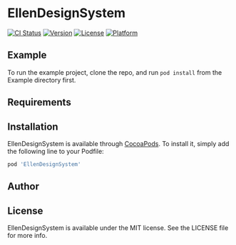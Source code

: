 # EllenDesignSystem

[![CI Status](https://img.shields.io/travis/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/EllenDesignSystem.svg?style=flat)](https://travis-ci.org/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/EllenDesignSystem)
[![Version](https://img.shields.io/cocoapods/v/EllenDesignSystem.svg?style=flat)](https://cocoapods.org/pods/EllenDesignSystem)
[![License](https://img.shields.io/cocoapods/l/EllenDesignSystem.svg?style=flat)](https://cocoapods.org/pods/EllenDesignSystem)
[![Platform](https://img.shields.io/cocoapods/p/EllenDesignSystem.svg?style=flat)](https://cocoapods.org/pods/EllenDesignSystem)

## Example

To run the example project, clone the repo, and run `pod install` from the Example directory first.

## Requirements

## Installation

EllenDesignSystem is available through [CocoaPods](https://cocoapods.org). To install
it, simply add the following line to your Podfile:

```ruby
pod 'EllenDesignSystem'
```

## Author


## License

EllenDesignSystem is available under the MIT license. See the LICENSE file for more info.
